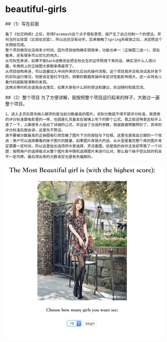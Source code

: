 # beautiful-girls

##（1）写在前面

    看了《社交网络》之后，觉得Facemash这个点子很有意思，就产生了自己仿制一个的想法。奈何当时比较菜（比现在还菜），所以迟迟没有动手。后来接触了spring系框架之后，决定把这个东西给完成。
    整个项目做完也没用多少时间，因为项目结构确实很简单，功能也单一（正妹图二选一）。现在看来，还有很多可以优化的地方。
    从可玩性来讲，如果不能hack进教务处把全校女生的证件照爬下来的话，确实没什么人感兴趣，毕竟网上的正妹图大家都审美疲劳了。
    从项目结构来讲，可以适量加入中间件来优化后台的操作流程，这个项目我并没有测试高并发下的实际运行情况，但是肯定是扛不住的，频繁的数据库操作肯定对性能影响很大，这一点待会儿看代码就能很清晰的发现。
    这两点等时机合适我会去落实，如果大家有什么好的想法和建议，欢迎随时和我交流。
    
##（2）整个项目
    为了方便讲解，我按照整个项目运行起来的样子，大致过一遍整个项目。
    
    1、进入主页后首先映入眼帘的是当前分数最高的图片。说到分数就不得不提评分标准，我使用的评分标准跟电影里的一样，也就是扎克基友在玻璃上写下的那个公式。我之前还特意去知乎上查了一下，上面很多人给出了详细的公式，并且给了合适的参数，我就直接照搬照抄了。具体的评分标准后面会讲，这里先不赘述。
    请不要被分数最高的正妹图吸引而忽略了图片下方的按钮与下拉框，这里也是我自己做的一个改进：用户可以选择要看的妹子图片的数量，如果图片库很大的话，从头至尾看完整个库的图片肯定需要一定时间，所以这里给出选项供大家选择，灵活看图。但是我的自作主张却导致了一个问题：按照用户的选择每次从整个图片库中随机选择图片来进行比对，那么每个妹子受比较的机会不一定均等，最后得出来的分数肯定也是有失偏颇的。
  ![Image text](https://github.com/lao-zhang/beautiful-girls/blob/master/Beauty/img/1.png)
  
  

   
